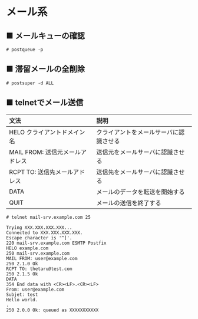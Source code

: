 # メール系
## ■ メールキューの確認
```
# postqueue -p
```

## ■ 滞留メールの全削除
```
# postsuper -d ALL
```

## ■ telnetでメール送信

|文法|説明|
|:---|:---|
|HELO クライアントドメイン名|クライアントをメールサーバに認識させる|
|MAIL FROM: 送信元メールアドレス|送信元をメールサーバに認識させる|
|RCPT TO: 送信先メールアドレス|送信先をメールサーバに認識させる|
|DATA|メールのデータを転送を開始する|
|QUIT|メールの送信を終了する|

```
# telnet mail-srv.example.com 25
```
```
Trying XXX.XXX.XXX.XXX...
Connected to XXX.XXX.XXX.XXX.
Escape character is '^]'.
220 mail-srv.example.com ESMTP Postfix
HELO example.com
250 mail-srv.example.com
MAIL FROM: user@example.com
250 2.1.0 Ok
RCPT TO: thetaru@test.com
250 2.1.5 Ok
DATA
354 End data with <CR><LF>.<CR><LF>
From: user@example.com
Subjet: test
Hello world.
.
250 2.0.0 Ok: queued as XXXXXXXXXXX
```
